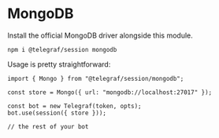 # MongoDB

Install the official MongoDB driver alongside this module.

```shell
npm i @telegraf/session mongodb
```

Usage is pretty straightforward:

```TS
import { Mongo } from "@telegraf/session/mongodb";

const store = Mongo({ url: "mongodb://localhost:27017" });

const bot = new Telegraf(token, opts);
bot.use(session({ store }));

// the rest of your bot
```
